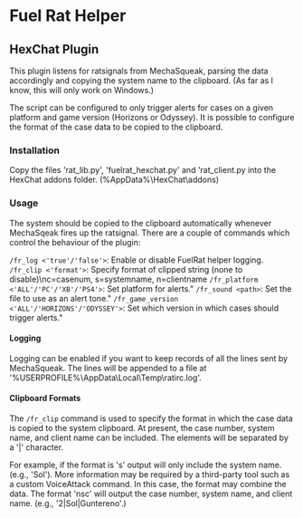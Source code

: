 # Fuel Rat Helper

## HexChat Plugin

This plugin listens for ratsignals from MechaSqueak, parsing the data accordingly and
copying the system name to the clipboard. (As far as I know, this will only work on
Windows.)

The script can be configured to only trigger alerts for cases on a given platform and game
version (Horizons or Odyssey). It is possible to configure the format of the case data to be
copied to the clipboard.

### Installation

Copy the files 'rat_lib.py', 'fuelrat_hexchat.py' and 'rat_client.py into the HexChat addons folder.
(%AppData%\HexChat\addons)

### Usage

The system should be copied to the clipboard automatically whenever MechaSqeak fires
up the ratsignal. There are a couple of commands which control the behaviour of the
plugin:

```/fr_log <'true'/'false'>```: Enable or disable FuelRat helper logging.
```/fr_clip <'format'>```: Specify format of clipped string (none to disable)\nc=casenum, s=systemname, n=clientname
```/fr_platform <'ALL'/'PC'/'XB'/'PS4'>```: Set platform for alerts."
```/fr_sound <path>```: Set the file to use as an alert tone."
```/fr_game_version <'ALL'/'HORIZONS'/'ODYSSEY'>```: Set which version in which cases should trigger alerts."

#### Logging

Logging can be enabled if you want to keep records of all the lines sent by MechaSqueak. The lines will be appended
to a file at '%USERPROFILE%\AppData\Local\Temp\ratirc.log'.

#### Clipboard Formats

The ```/fr_clip``` command is used to specify the format in which the case data is copied to the system clipboard.
At present, the case number, system name, and client name can be included. The elements will be separated by a '|'
character.

For example, if the format is 's' output will only include the system name. (e.g., 'Sol'). More information may be
required by a third-party tool such as a custom VoiceAttack command. In this case, the format may combine the data.
The format 'nsc' will output the case number, system name, and client name. (e.g., '2|Sol|Guntereno'.)